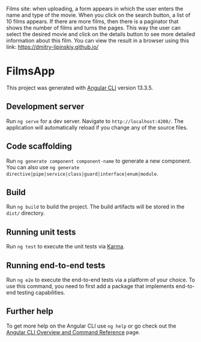 Films site: when uploading, a form appears in which the user enters the name and type of the movie. 
When you click on the search button, a list of 10 films appears. 
If there are more films, then there is a paginator that shows the number of films and turns the pages. 
This way the user can select the desired movie and click on the details button to see more detailed information about this film.
You can view the result in a browser using this link: https://dmitry-lipinskiy.github.io/

# FilmsApp

This project was generated with [Angular CLI](https://github.com/angular/angular-cli) version 13.3.5.

## Development server

Run `ng serve` for a dev server. Navigate to `http://localhost:4200/`. The application will automatically reload if you change any of the source files.

## Code scaffolding

Run `ng generate component component-name` to generate a new component. You can also use `ng generate directive|pipe|service|class|guard|interface|enum|module`.

## Build

Run `ng build` to build the project. The build artifacts will be stored in the `dist/` directory.

## Running unit tests

Run `ng test` to execute the unit tests via [Karma](https://karma-runner.github.io).

## Running end-to-end tests

Run `ng e2e` to execute the end-to-end tests via a platform of your choice. To use this command, you need to first add a package that implements end-to-end testing capabilities.

## Further help

To get more help on the Angular CLI use `ng help` or go check out the [Angular CLI Overview and Command Reference](https://angular.io/cli) page.
